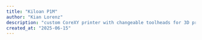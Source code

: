 ```yaml
---
title: "Kiloan P1M"
author: "Kian Lorenz"
description: "custom CoreXY printer with changeable toolheads for 3D printing and laser engraving."
created_at: "2025-06-15"
---
```

